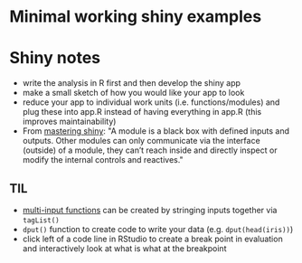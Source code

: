 # Minimal working shiny examples

# Shiny notes

* write the analysis in R first and then develop the shiny app
* make a small sketch of how you would like your app to look
* reduce your app to individual work units (i.e. functions/modules) and plug these into app.R instead of having everything in app.R (this improves maintainability)
* From [mastering shiny](https://mastering-shiny.org/scaling-modules.html): "A module is a black box with defined inputs and outputs. Other modules can only communicate via the interface (outside) of a module, they can’t reach inside and directly inspect or modify the internal controls and reactives."

## TIL

* [multi-input functions](multi_input_function) can be created by stringing inputs together via `tagList()`
* `dput()` function to create code to write your data (e.g. `dput(head(iris))`)
* click left of a code line in RStudio to create a break point in evaluation and interactively look at what is what at the breakpoint
